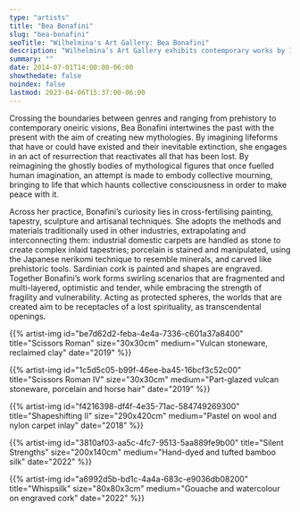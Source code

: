```yaml
---
type: "artists"
title: "Bea Bonafini"
slug: "bea-bonafini"
seoTitle: "Wilhelmina's Art Gallery: Bea Bonafini"
description: "Wilhelmina’s Art Gallery exhibits contemporary works by International artists on Hydra between June and October. The exhibitions are displayed inside a historic building on Mandraki Beach that was once the Captain’s Mansion. This year the artists displayed are vastly different but share in common supreme technical skill and treat subjects rooted in universal themes, particularly nature, myth, philosophy and dreams."
summary: ""
date: 2014-07-01T14:00:00-06:00
showthedate: false
noindex: false
lastmod: 2023-04-06T15:37:00-06:00
---
```


Crossing the boundaries between genres and ranging from prehistory to contemporary oneiric visions, Bea Bonafini intertwines the past with the present with the aim of creating new mythologies. By imagining lifeforms that have or could have existed and their inevitable extinction, she engages in an act of resurrection that reactivates all that has been lost. By reimagining the ghostly bodies of mythological figures that once fuelled human imagination, an attempt is made to embody collective mourning, bringing to life that which haunts collective consciousness in order to make peace with it.

Across her practice, Bonafini’s curiosity lies in cross-fertilising painting, tapestry, sculpture and artisanal techniques. She adopts the methods and materials traditionally used in other industries, extrapolating and interconnecting them: industrial domestic carpets are handled as stone to create complex inlaid tapestries; porcelain is stained and manipulated, using the Japanese nerikomi technique to resemble minerals, and carved like prehistoric tools. Sardinian cork is painted and shapes are engraved. Together Bonafini’s work forms swirling scenarios that are fragmented and multi-layered, optimistic and tender, while embracing the strength of fragility and vulnerability. Acting as protected spheres, the worlds that are created aim to be receptacles of a lost spirituality, as transcendental openings.

{{% artist-img id="be7d62d2-feba-4e4a-7336-c601a37a8400" title="Scissors Roman" size="30x30cm" medium="Vulcan stoneware, reclaimed clay" date="2019" %}}

{{% artist-img id="1c5d5c05-b99f-46ee-ba45-16bcf3c52c00" title="Scissors Roman IV" size="30x30cm" medium="Part-glazed vulcan stoneware, porcelain and horse hair" date="2019" %}}

{{% artist-img id="f4216398-df4f-4e35-71ac-584749269300" title="Shapeshifting II" size="290x420cm" medium="Pastel on wool and nylon carpet inlay" date="2018" %}}

{{% artist-img id="3810af03-aa5c-4fc7-9513-5aa889fe9b00" title="Silent Strengths" size="200x140cm" medium="Hand-dyed and tufted bamboo silk" date="2022" %}}

{{% artist-img id="a6992d5b-bd1c-4a4a-683c-e9036db08200" title="Whispsilk" size="80x80x3cm" medium="Gouache and watercolour on engraved cork" date="2022" %}}
